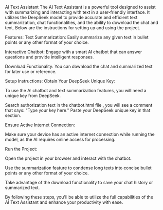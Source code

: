 AI Text Assistant
The AI Text Assistant is a powerful tool designed to assist with summarizing and interacting with text in a user-friendly interface. It utilizes the DeepSeek model to provide accurate and efficient text summarization, chat functionalities, and the ability to download the chat and text. Below are the instructions for setting up and using the project.

Features:
Text Summarization: Easily summarize any given text in bullet points or any other format of your choice.

Interactive Chatbot: Engage with a smart AI chatbot that can answer questions and provide intelligent responses.

Download Functionality: You can download the chat and summarized text for later use or reference.

Setup Instructions:
Obtain Your DeepSeek Unique Key:

To use the AI chatbot and text summarization features, you will need a unique key from DeepSeek.

Search authorization text in the chatbot.html file ,  you will see a comment that says:
"Type your key here."
Paste your DeepSeek unique key in that section.

Ensure Active Internet Connection:

Make sure your device has an active internet connection while running the model, as the AI requires online access for processing.

Run the Project:

Open the project in your browser and interact with the chatbot.

Use the summarization feature to condense long texts into concise bullet points or any other format of your choice.

Take advantage of the download functionality to save your chat history or summarized text.

By following these steps, you'll be able to utilize the full capabilities of the AI Text Assistant and enhance your productivity with ease.

